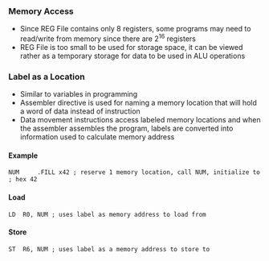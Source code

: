 ### Memory Access
- Since REG File contains only 8 registers, some programs may need to read/write from memory since there are $2^{16}$ registers
- REG File is too small to be used for storage space, it can be viewed rather as a temporary storage for data to be used in ALU operations


### Label as a Location
- Similar to variables in programming
- Assembler directive is used for naming a memory location that will hold a word of data instead of instruction
- Data movement instructions access labeled memory locations and when the assembler assembles the program, labels are converted into information used to calculate memory address
#### Example
```
NUM     .FILL x42 ; reserve 1 memory location, call NUM, initialize to                     ; hex 42
```
#### Load
```
LD  R0, NUM ; uses label as memory address to load from
```
#### Store
```
ST  R6, NUM ; uses label as a memory address to store to
```